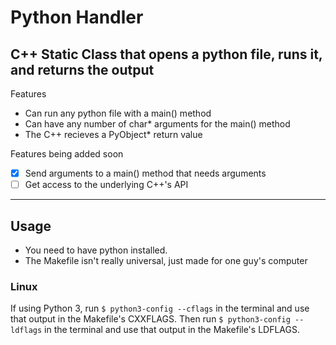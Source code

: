# Python Handler
C++ Static Class that opens a python file, runs it, and returns the output
---
Features
- Can run any python file with a main() method
- Can have any number of char* arguments for the main() method
- The C++ recieves a PyObject* return value

Features being added soon
- [x] Send arguments to a main() method that needs arguments
- [ ] Get access to the underlying C++'s API
---
## Usage
- You need to have python installed.
- The Makefile isn't really universal, just made for one guy's computer
### Linux
If using Python 3, run ```$ python3-config --cflags``` in the terminal and use that output in the Makefile's CXXFLAGS. Then run ```$ python3-config --ldflags``` in the terminal and use that output in the Makefile's LDFLAGS.

